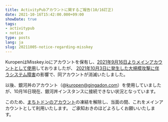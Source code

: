 ```yaml
---
title: ActivityPubアカウントに関するご報告(10/16訂正)
date: 2021-10-16T15:42:00.000+09:00
showDate: true
tags:
- activitypub
- notice
type: posts
lang: ja
slug: 20211005-notice-regarding-misskey
---
```

KuropenはMisskey.ioにアカウントを保有し、[2021年9月16日よりメインアカウントとして使用](/ja/posts/20210916-notice-regarding-dolphin)しておりましたが、
[2021年10月3日に発生した大規模攻撃に伴うシステム障害](https://misskey.io/notes/8rgl4waclb)の影響で、同アカウントが消滅いたしました。

以後、銀河丼のアカウント（@kuropen@gingadon.com）を使用していましたが、10月16日現在、銀河丼インスタンスに接続できない状況となっています。

このため、[まちトドンのアカウント](https://matitodon.com/@kuropen)の凍結を解除し、当面の間、これをメインアカウントとして利用いたします。
ご承知おきのほどよろしくお願いいたします。
